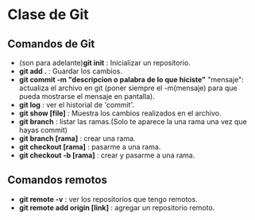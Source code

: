 # Clase de Git
## Comandos de Git
- (son para adelante)**git init** : Inicializar un repositorio.
- **git add .** : Guardar los cambios.
- **git commit -m "descripcion o palabra de lo que hiciste"** "mensaje": actualiza el archivo en git (poner siempre el -m(mensaje) para que pueda mostrarse el mensaje en pantalla).
- **git log** : ver el historial de 'commit'.
- **git show [file]** : Muestra los cambios realizados en el archivo.
- **git branch** : listar las ramas.(Solo te aparece la una rama una vez que hayas commit)
- **git branch [rama]** : crear una rama.
- **git checkout [rama]** : pasarme a una rama.
- **git checkout -b [rama]** : crear y pasarme a una rama.
  
 ## Comandos remotos 
- **git remote -v** : ver los repositorios que tengo remotos.
- **git remote add origin [link]** : agregar un repositorio remoto.